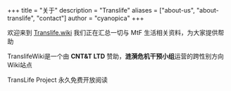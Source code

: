 +++
title = "关于"
description = "Translife"
aliases = ["about-us", "about-translife", "contact"]
author = "cyanopica"
+++

欢迎来到 [Translife.wiki](translife.wiki) 我们正在汇总一切与 MtF 生活相关资料，为大家提供帮助

TranslifeWiki是一个由 **CNT&T LTD** 赞助，**涟漪危机干预小组**运营的跨性别方向Wiki站点

TransLife Project 永久免费开放阅读